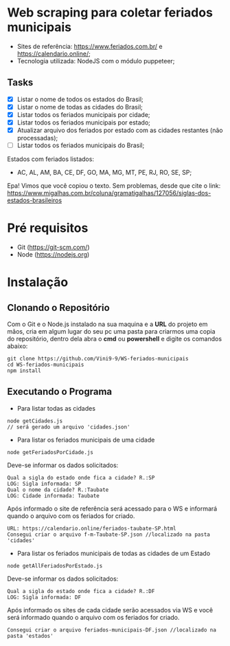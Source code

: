 # Web scraping para coletar feriados municipais

* Sites de referência: https://www.feriados.com.br/ e https://calendario.online/;
* Tecnologia utilizada: NodeJS com o módulo puppeteer;

## Tasks 

- [X] Listar o nome de todos os estados do Brasil;
- [X] Listar o nome de todas as cidades do Brasil;
- [X] Listar todos os feriados municipais por cidade;
- [X] Listar todos os feriados municipais por estado;
- [X] Atualizar arquivo dos feriados por estado com as cidades restantes (não processadas);
- [ ] Listar todos os feriados municipais do Brasil;

Estados com feriados listados: 
* AC, AL, AM, BA, CE, DF, GO, MA, MG, MT, PE, RJ, RO, SE, SP;

Epa! Vimos que você copiou o texto. Sem problemas, desde que cite o link: https://www.migalhas.com.br/coluna/gramatigalhas/127056/siglas-dos-estados-brasileiros

# Pré requisitos

- Git (https://git-scm.com/)
- Node (https://nodejs.org)

# Instalação

## Clonando o Repositório ##
Com o Git e o Node.js instalado na sua maquina e a **URL** do projeto em mãos, cria em algum lugar do seu pc uma pasta para criarmos uma copia do repositório, dentro dela abra o **cmd** ou **powershell** e digite os comandos abaixo:
```
git clone https://github.com/Vini9-9/WS-feriados-municipais
cd WS-feriados-municipais
npm install
```
## Executando o Programa ##
* Para listar todas as cidades
```
node getCidades.js 
// será gerado um arquivo 'cidades.json'
```

* Para listar os feriados municipais de uma cidade
```
node getFeriadosPorCidade.js 
```
Deve-se informar os dados solicitados:
```
Qual a sigla do estado onde fica a cidade? R.:SP
LOG: Sigla informada: SP
Qual o nome da cidade? R.:Taubate
LOG: Cidade informada: Taubate
```
Após informado o site de referência será acessado para o WS
e informará quando o arquivo com os feriados for criado.
```
URL: https://calendario.online/feriados-taubate-SP.html
Consegui criar o arquivo f-m-Taubate-SP.json //localizado na pasta 'cidades'
```

* Para listar os feriados municipais de todas as cidades de um Estado
```
node getAllFeriadosPorEstado.js 
```
Deve-se informar os dados solicitados:
```
Qual a sigla do estado onde fica a cidade? R.:DF
LOG: Sigla informada: DF
```
Após informado os sites de cada cidade serão acessados via WS
e você será informado quando o arquivo com os feriados for criado.
```
Consegui criar o arquivo feriados-municipais-DF.json //localizado na pasta 'estados'
```
